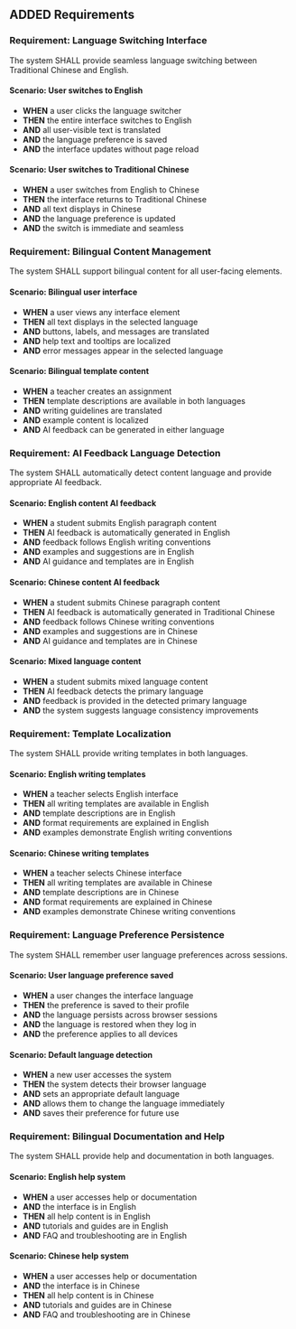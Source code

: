 ## ADDED Requirements

### Requirement: Language Switching Interface
The system SHALL provide seamless language switching between Traditional Chinese and English.

#### Scenario: User switches to English
- **WHEN** a user clicks the language switcher
- **THEN** the entire interface switches to English
- **AND** all user-visible text is translated
- **AND** the language preference is saved
- **AND** the interface updates without page reload

#### Scenario: User switches to Traditional Chinese
- **WHEN** a user switches from English to Chinese
- **THEN** the interface returns to Traditional Chinese
- **AND** all text displays in Chinese
- **AND** the language preference is updated
- **AND** the switch is immediate and seamless

### Requirement: Bilingual Content Management
The system SHALL support bilingual content for all user-facing elements.

#### Scenario: Bilingual user interface
- **WHEN** a user views any interface element
- **THEN** all text displays in the selected language
- **AND** buttons, labels, and messages are translated
- **AND** help text and tooltips are localized
- **AND** error messages appear in the selected language

#### Scenario: Bilingual template content
- **WHEN** a teacher creates an assignment
- **THEN** template descriptions are available in both languages
- **AND** writing guidelines are translated
- **AND** example content is localized
- **AND** AI feedback can be generated in either language

### Requirement: AI Feedback Language Detection
The system SHALL automatically detect content language and provide appropriate AI feedback.

#### Scenario: English content AI feedback
- **WHEN** a student submits English paragraph content
- **THEN** AI feedback is automatically generated in English
- **AND** feedback follows English writing conventions
- **AND** examples and suggestions are in English
- **AND** AI guidance and templates are in English

#### Scenario: Chinese content AI feedback
- **WHEN** a student submits Chinese paragraph content
- **THEN** AI feedback is automatically generated in Traditional Chinese
- **AND** feedback follows Chinese writing conventions
- **AND** examples and suggestions are in Chinese
- **AND** AI guidance and templates are in Chinese

#### Scenario: Mixed language content
- **WHEN** a student submits mixed language content
- **THEN** AI feedback detects the primary language
- **AND** feedback is provided in the detected primary language
- **AND** the system suggests language consistency improvements

### Requirement: Template Localization
The system SHALL provide writing templates in both languages.

#### Scenario: English writing templates
- **WHEN** a teacher selects English interface
- **THEN** all writing templates are available in English
- **AND** template descriptions are in English
- **AND** format requirements are explained in English
- **AND** examples demonstrate English writing conventions

#### Scenario: Chinese writing templates
- **WHEN** a teacher selects Chinese interface
- **THEN** all writing templates are available in Chinese
- **AND** template descriptions are in Chinese
- **AND** format requirements are explained in Chinese
- **AND** examples demonstrate Chinese writing conventions

### Requirement: Language Preference Persistence
The system SHALL remember user language preferences across sessions.

#### Scenario: User language preference saved
- **WHEN** a user changes the interface language
- **THEN** the preference is saved to their profile
- **AND** the language persists across browser sessions
- **AND** the language is restored when they log in
- **AND** the preference applies to all devices

#### Scenario: Default language detection
- **WHEN** a new user accesses the system
- **THEN** the system detects their browser language
- **AND** sets an appropriate default language
- **AND** allows them to change the language immediately
- **AND** saves their preference for future use

### Requirement: Bilingual Documentation and Help
The system SHALL provide help and documentation in both languages.

#### Scenario: English help system
- **WHEN** a user accesses help or documentation
- **AND** the interface is in English
- **THEN** all help content is in English
- **AND** tutorials and guides are in English
- **AND** FAQ and troubleshooting are in English

#### Scenario: Chinese help system
- **WHEN** a user accesses help or documentation
- **AND** the interface is in Chinese
- **THEN** all help content is in Chinese
- **AND** tutorials and guides are in Chinese
- **AND** FAQ and troubleshooting are in Chinese
